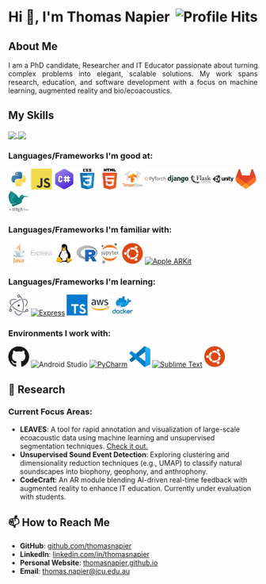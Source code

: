 <!-- Primary Meta Tags -->
<meta charset="UTF-8">
<meta name="viewport" content="width=device-width, initial-scale=1.0">
<meta name="title" content="Thomas Napier | PhD Candidate, Researcher, and IT Educator">
<meta name="description" content="Discover Thomas Napier's work in machine learning, ecoacoustics, augmented reality, and IT education. Explore tools like LEAVES, CodeCraft, and more.">
<meta name="keywords" content="Thomas Napier, PhD Candidate, Researcher, IT Educator, Machine Learning, Ecoacoustics, Augmented Reality, LEAVES, CodeCraft, Sound Event Detection, Dimensionality Reduction">
<meta name="author" content="Thomas Napier">
<meta name="robots" content="index, follow">
<meta name="language" content="English">
<meta name="theme-color" content="#007acc">

<!-- Open Graph / Facebook -->
<meta property="og:type" content="website">
<meta property="og:url" content="https://github.com/thomasnapier">
<meta property="og:title" content="Thomas Napier | PhD Candidate, Researcher, and IT Educator">
<meta property="og:description" content="Explore Thomas Napier's innovative projects, including LEAVES for ecoacoustics and CodeCraft for AR-based IT education.">
<meta property="og:image" content="https://avatars.githubusercontent.com/u/your-github-id?v=4">

<!-- Twitter -->
<meta property="twitter:card" content="summary_large_image">
<meta property="twitter:url" content="https://github.com/thomasnapier">
<meta property="twitter:title" content="Thomas Napier | PhD Candidate, Researcher, and IT Educator">
<meta property="twitter:description" content="Discover Thomas Napier's contributions to ecoacoustics, machine learning, and augmented reality in IT education.">
<meta property="twitter:image" content="https://avatars.githubusercontent.com/u/your-github-id?v=4">

<!-- Additional SEO Tags -->
<meta name="google-site-verification" content="MPRjHnW6Dg5c_PZSFv2qH3LonfuJB8ck2RIx3S_oxsU" />
<link rel="canonical" href="https://github.com/thomasnapier">

<h1>Hi 👋, I'm Thomas Napier<img align="right" alt="Profile Hits" src="https://komarev.com/ghpvc/?username=thomasnapier&style=flat-square"></h1>

## About Me

<p align="justify">I am a PhD candidate, Researcher and IT Educator passionate about turning complex problems into elegant, scalable solutions. My work spans research, education, and software development with a focus on machine learning, augmented reality and bio/ecoacoustics.<p>

## My Skills

<a href="https://github.com/thomasnapier">
  <img height=200 align="center" src="https://github-readme-stats.vercel.app/api?username=thomasnapier&hide=contribs,prs&theme=dark&show_icons=true&count_private=true&card_width=270&hide_rank=true" />
</a>
<a href="https://github.com/thomasnapier/">
  <img height=200 align="center" src="https://github-readme-stats.vercel.app/api/top-langs/?username=thomasnapier&layout=compact&theme=dark&langs_count=8&hide=jupyter_notebook&exclude_repo=github-readme-stats,BitJanitor,github-activity-readme,fancy-git,challengeBot&card_width=275" />
</a>

### Languages/Frameworks I'm good at:

<a href="https://www.python.org/"><img alt="Python" title="Python" src="https://raw.githubusercontent.com/github/explore/master/topics/python/python.png" height="42"></a> 
<a href="https://www.javascript.com/"><img alt="JavaScript" title="JavaScript" src="https://raw.githubusercontent.com/github/explore/80688e429a7d4ef2fca1e82350fe8e3517d3494d/topics/javascript/javascript.png" height="42"></a> 
<a href="https://www.cprogramming.com/"><img alt="C#" title="C#" src="https://raw.githubusercontent.com/github/explore/main/topics/csharp/csharp.png" height="42"></a> 
<a href="https://www.w3.org/Style/CSS/Overview.en.html"><img alt="CSS 3" title="CSS 3" src="https://raw.githubusercontent.com/github/explore/80688e429a7d4ef2fca1e82350fe8e3517d3494d/topics/css/css.png" height="42"></a> 
<a href="https://html.spec.whatwg.org/"><img alt="HTML 5" title="HTML 5" src="https://raw.githubusercontent.com/github/explore/80688e429a7d4ef2fca1e82350fe8e3517d3494d/topics/html/html.png" height="42"></a> <a href="https://www.tensorflow.org/"><img alt="TensorFlow" title="TensorFlow" src="https://raw.githubusercontent.com/github/explore/master/topics/tensorflow/tensorflow.png" height="42"></a> 
<a href="https://pytorch.org/"><img alt="PyTorch" title="PyTorch" src="https://raw.githubusercontent.com/github/explore/master/topics/pytorch/pytorch.png" height="42"></a> 
<a href="https://www.djangoproject.com/"><img alt="Django" title="Django" src="https://raw.githubusercontent.com/github/explore/master/topics/django/django.png" height="42"></a> 
<a href="https://flask.palletsprojects.com/"><img alt="Flask" title="Flask" src="https://raw.githubusercontent.com/github/explore/master/topics/flask/flask.png" height="42"></a> 
<a href="https://unity.com/"><img alt="Unity" title="Unity" src="https://raw.githubusercontent.com/github/explore/master/topics/unity/unity.png" height="42"></a> 
<a href="https://gitlab.com/"><img alt="GitLab" title="GitLab" src="https://raw.githubusercontent.com/github/explore/master/topics/gitlab/gitlab.png" height="42"></a> 
<a href="https://www.latex-project.org/"><img alt="LaTeX" title="LaTeX" src="https://raw.githubusercontent.com/github/explore/master/topics/latex/latex.png" height="42"></a>  

### Languages/Frameworks I'm familiar with:

<a href="https://www.java.com/"><img alt="Java" title="Java" src="https://raw.githubusercontent.com/github/explore/master/topics/java/java.png" height="42"></a> 
<a href="https://expressjs.com/"><img alt="Express.js" title="Express.js" src="https://raw.githubusercontent.com/github/explore/master/topics/express/express.png" height="42"></a> 
<a href="https://www.linux.org/"><img alt="Linux" title="Linux" src="https://raw.githubusercontent.com/github/explore/master/topics/linux/linux.png" height="42"></a> 
<a href="https://www.r-project.org/"><img alt="R" title="R" src="https://raw.githubusercontent.com/github/explore/master/topics/r/r.png" height="42"></a> 
<a href="https://jupyter.org/"><img alt="Jupyter Notebook" title="Jupyter Notebook" src="https://raw.githubusercontent.com/github/explore/master/topics/jupyter-notebook/jupyter-notebook.png" height="42"></a> 
<a href="https://ubuntu.com/"><img alt="Ubuntu" title="Ubuntu" src="https://raw.githubusercontent.com/github/explore/master/topics/ubuntu/ubuntu.png" height="42"></a>
<a href="https://developer.apple.com/augmented-reality/"><img alt="Apple ARKit" title="Apple ARKit" src="https://developer.apple.com/assets/elements/icons/arkit/arkit-128x128.png" height="42"></a>

### Languages/Frameworks I'm learning:

<a href="https://www.electronjs.org/"><img alt="Electron" title="Electron" src="https://raw.githubusercontent.com/github/explore/80688e429a7d4ef2fca1e82350fe8e3517d3494d/topics/electron/electron.png" height="42"></a>
<a href="https://expressjs.com"><img alt="Express" title="Express" src="https://github.com/cheesits456/cheesits456/raw/master/icons/express.png" height="42"></a>
<a href="https://www.typescriptlang.org"><img alt="TypeScript" title="TypeScript" src="https://raw.githubusercontent.com/github/explore/80688e429a7d4ef2fca1e82350fe8e3517d3494d/topics/typescript/typescript.png" height="42"></a>
<a href="https://aws.amazon.com/"><img alt="AWS" title="AWS" src="https://raw.githubusercontent.com/github/explore/master/topics/aws/aws.png" height="42"></a> 
<a href="https://www.docker.com/"><img alt="Docker" title="Docker" src="https://raw.githubusercontent.com/github/explore/master/topics/docker/docker.png" height="42"></a>

### Environments I work with:

<a href="https://github.com/"><img alt="GitHub" title="GitHub" src="https://raw.githubusercontent.com/github/explore/78df643247d429f6cc873026c0622819ad797942/topics/github/github.png" height="42"></a>
<img alt="Android Studio" title="Android Studio" src="https://upload.wikimedia.org/wikipedia/commons/c/c1/Android_Studio_icon_%282023%29.svg" height="42"></a> 
<a href="https://www.jetbrains.com/pycharm/"><img alt="PyCharm" title="PyCharm" src="https://static-00.iconduck.com/assets.00/pycharm-icon-512x512-wd58qkwx.png" height="42"></a> 
<a href="https://code.visualstudio.com/"><img alt="Visual Studio Code" title="Visual Studio Code" src="https://raw.githubusercontent.com/github/explore/master/topics/visual-studio-code/visual-studio-code.png" height="42"></a> <a href="https://www.sublimetext.com/"><img alt="Sublime Text" title="Sublime Text" src="https://avatars1.githubusercontent.com/u/684879?s=200&v=4" height="42"></a> 
<a href="https://ubuntu.com/"><img alt="Ubuntu" title="Ubuntu" src="https://raw.githubusercontent.com/github/explore/master/topics/ubuntu/ubuntu.png" height="42"></a>


</details>
<!--END_SECTION:activity-->

## 🔬 Research

### Current Focus Areas:
- **LEAVES**: A tool for rapid annotation and visualization of large-scale ecoacoustic data using machine learning and unsupervised segmentation techniques. <a href="https://thomasnapier.github.io/LEAVES/">Check it out.</a>
- **Unsupervised Sound Event Detection**: Exploring clustering and dimensionality reduction techniques (e.g., UMAP) to classify natural soundscapes into biophony, geophony, and anthrophony.
- **CodeCraft**: An AR module blending AI-driven real-time feedback with augmented reality to enhance IT education. Currently under evaluation with students.

## 📫 How to Reach Me

- **GitHub**: [github.com/thomasnapier](https://github.com/thomasnapier)
- **LinkedIn**: [linkedin.com/in/thomasnapier](https://www.linkedin.com/in/thomas-napier)
- **Personal Website**: [thomasnapier.github.io](https://thomasnapier.github.io)
- **Email**: [thomas.napier@jcu.edu.au](mailto:thomas.napier@jcu.edu.au)

